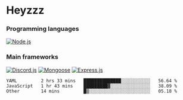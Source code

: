 # Heyzzz  

### Programming languages  

[![Node.js](https://img.shields.io/badge/-Node.js-262626?style=for-the-badge)](https://nodejs.org/ru)

### Main frameworks

[![Discord.js](https://img.shields.io/badge/-Discord.js-262626?style=for-the-badge)](https://www.npmjs.com/package/discord.js) [![Mongoose](https://img.shields.io/badge/-Mongoose-262626?style=for-the-badge)](https://www.npmjs.com/package/mongoose) [![Express.js](https://img.shields.io/badge/-Express.js-262626?style=for-the-badge)](https://www.npmjs.com/package/express)
<!--START_SECTION:waka-->
```text
YAML         2 hrs 33 mins   ██████████████░░░░░░░░░░░   56.64 % 
JavaScript   1 hr 43 mins    █████████▓░░░░░░░░░░░░░░░   38.09 % 
Other        14 mins         █▒░░░░░░░░░░░░░░░░░░░░░░░   05.18 % 
```
<!--END_SECTION:waka-->
